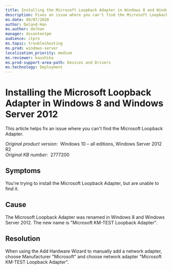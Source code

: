 ```yaml
---
title: Installing the Microsoft Loopback Adapter in Windows 8 and Windows Server 2012
description: Fixes an issue where you can't find the Microsoft Loopback Adapter.
ms.date: 09/07/2020
author: Deland-Han
ms.author: delhan
manager: dscontentpm
audience: itpro
ms.topic: troubleshooting
ms.prod: windows-server
localization_priority: medium
ms.reviewer: kaushika
ms.prod-support-area-path: Devices and Drivers
ms.technology: Deployment
---
```

# Installing the Microsoft Loopback Adapter in Windows 8 and Windows Server 2012

This article helps fix an issue where you can't find the Microsoft Loopback Adapter.

_Original product version:_ &nbsp;Windows 10 – all editions, Windows Server 2012 R2  
_Original KB number:_ &nbsp;2777200

## Symptoms

You're trying to install the Microsoft Loopback Adapter, but are unable to find it.

## Cause

The Microsoft Loopback Adapter was renamed in Windows 8 and Windows Server 2012. The new name is "Microsoft KM-TEST Loopback Adapter".

## Resolution

When using the Add Hardware Wizard to manually add a network adapter, choose Manufacturer "Microsoft" and choose network adapter "Microsoft KM-TEST Loopback Adapter".
